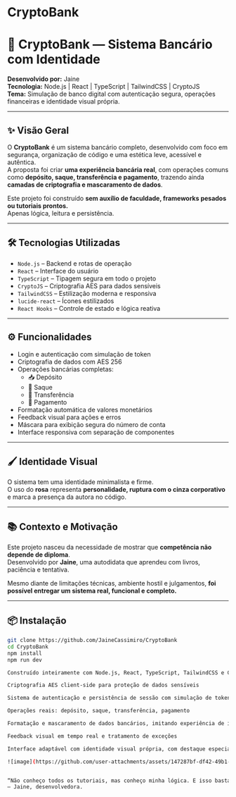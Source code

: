 # CryptoBank
# 💸 CryptoBank — Sistema Bancário com Identidade

**Desenvolvido por:** Jaine  
**Tecnologia:** Node.js | React | TypeScript | TailwindCSS | CryptoJS  
**Tema:** Simulação de banco digital com autenticação segura, operações financeiras e identidade visual própria.

---

## ✨ Visão Geral

O **CryptoBank** é um sistema bancário completo, desenvolvido com foco em segurança, organização de código e uma estética leve, acessível e autêntica.  
A proposta foi criar **uma experiência bancária real**, com operações comuns como **depósito, saque, transferência e pagamento**, trazendo ainda **camadas de criptografia e mascaramento de dados**.

Este projeto foi construído **sem auxílio de faculdade, frameworks pesados ou tutoriais prontos.**  
Apenas lógica, leitura e persistência.

---

## 🛠️ Tecnologias Utilizadas

- `Node.js` – Backend e rotas de operação
- `React` – Interface do usuário
- `TypeScript` – Tipagem segura em todo o projeto
- `CryptoJS` – Criptografia AES para dados sensíveis
- `TailwindCSS` – Estilização moderna e responsiva
- `lucide-react` – Ícones estilizados
- `React Hooks` – Controle de estado e lógica reativa

---

## ⚙️ Funcionalidades

- Login e autenticação com simulação de token
- Criptografia de dados com AES 256
- Operações bancárias completas:
  - 📥 Depósito
  - 💸 Saque
  - 🔄 Transferência
  - 🧾 Pagamento
- Formatação automática de valores monetários
- Feedback visual para ações e erros
- Máscara para exibição segura do número de conta
- Interface responsiva com separação de componentes

---

## 🖌️ Identidade Visual

O sistema tem uma identidade minimalista e firme.  
O uso do **rosa** representa **personalidade, ruptura com o cinza corporativo** e marca a presença da autora no código.

---

## 📚 Contexto e Motivação

Este projeto nasceu da necessidade de mostrar que **competência não depende de diploma**.  
Desenvolvido por **Jaine**, uma autodidata que aprendeu com livros, paciência e tentativa.

Mesmo diante de limitações técnicas, ambiente hostil e julgamentos, **foi possível entregar um sistema real, funcional e completo.**

---

## 📦 Instalação

```bash
git clone https://github.com/JaineCassimiro/CryptoBank
cd CryptoBank
npm install
npm run dev

Construído inteiramente com Node.js, React, TypeScript, TailwindCSS e CryptoJS, o sistema simula uma plataforma bancária funcional, com:

Criptografia AES client-side para proteção de dados sensíveis

Sistema de autenticação e persistência de sessão com simulação de tokens

Operações reais: depósito, saque, transferência, pagamento

Formatação e mascaramento de dados bancários, imitando experiência de internet banking

Feedback visual em tempo real e tratamento de exceções

Interface adaptável com identidade visual própria, com destaque especial ao toque pessoal da criadora: o rosa — símbolo de resistência, marca e ternura num mar de códigos cinzas

![image](https://github.com/user-attachments/assets/147287bf-df42-49b1-8eeb-11028e313e40)


“Não conheço todos os tutoriais, mas conheço minha lógica. E isso basta.”
— Jaine, desenvolvedora.
